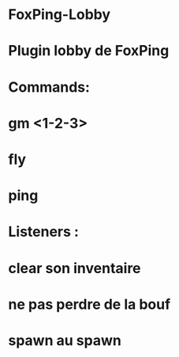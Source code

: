# FoxPing-Lobby
# Plugin lobby de FoxPing
#  Commands: 
#			gm <1-2-3>
#			fly
#			ping
#   Listeners : 
#			clear son inventaire
#			ne pas perdre de la bouf
#			spawn au spawn
